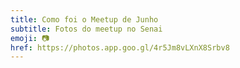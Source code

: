 ```yaml
---
title: Como foi o Meetup de Junho
subtitle: Fotos do meetup no Senai
emoji: 📷
href: https://photos.app.goo.gl/4r5Jm8vLXnX8Srbv8
---
```

